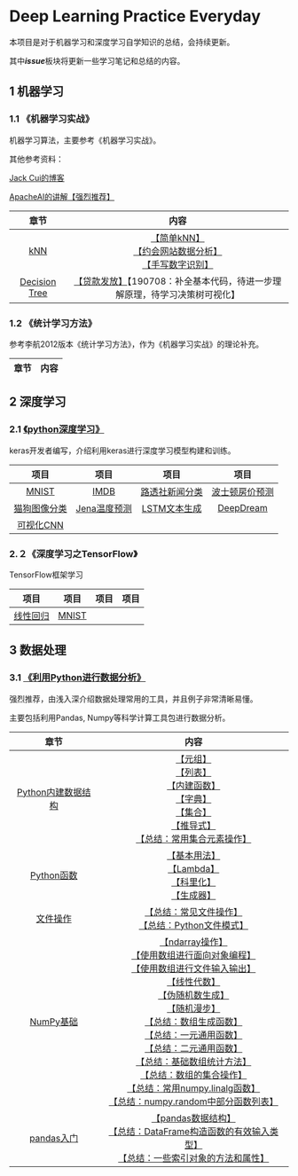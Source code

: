 # Deep Learning Practice Everyday

本项目是对于机器学习和深度学习自学知识的总结，会持续更新。

其中***issue***板块将更新一些学习笔记和总结的内容。

## 1 机器学习

### 1.1 《机器学习实战》

机器学习算法，主要参考《机器学习实战》。

其他参考资料：

[Jack Cui的博客](https://github.com/Jack-Cherish/Machine-Learning)

[ApacheAI的讲解【强烈推荐】](https://github.com/apachecn/AiLearning#1%E6%9C%BA%E5%99%A8%E5%AD%A6%E4%B9%A0---%E5%9F%BA%E7%A1%80)

|章节|内容|
| :--: |:--: |
|[kNN](https://github.com/apachecn/AiLearning/blob/master/docs/ml/2.k-%E8%BF%91%E9%82%BB%E7%AE%97%E6%B3%95.md)|[【简单kNN】](https://github.com/huuuuusy/Deep-Learning-Practice-Everyday/tree/master/Machine%20Learning/%E6%9C%BA%E5%99%A8%E5%AD%A6%E4%B9%A0%E5%AE%9E%E6%88%98/01-KNN/01-%E7%AE%80%E5%8D%95kNN)<br>[【约会网站数据分析】](https://github.com/huuuuusy/Deep-Learning-Practice-Everyday/tree/master/Machine%20Learning/%E6%9C%BA%E5%99%A8%E5%AD%A6%E4%B9%A0%E5%AE%9E%E6%88%98/01-KNN/02-%E7%BA%A6%E4%BC%9A%E7%BD%91%E7%AB%99%E6%95%B0%E6%8D%AE%E5%88%86%E6%9E%90)<br>[【手写数字识别】](https://github.com/huuuuusy/Deep-Learning-Practice-Everyday/tree/master/Machine%20Learning/%E6%9C%BA%E5%99%A8%E5%AD%A6%E4%B9%A0%E5%AE%9E%E6%88%98/01-KNN/03-%E6%89%8B%E5%86%99%E6%95%B0%E5%AD%97%E8%AF%86%E5%88%AB)|
|[Decision Tree](https://github.com/apachecn/AiLearning/blob/master/docs/ml/3.%E5%86%B3%E7%AD%96%E6%A0%91.md)|[【贷款发放】](https://github.com/huuuuusy/Deep-Learning-Practice-Everyday/tree/master/Machine%20Learning/%E6%9C%BA%E5%99%A8%E5%AD%A6%E4%B9%A0%E5%AE%9E%E6%88%98/02-Decision%20Tree/01-%E8%B4%B7%E6%AC%BE%E5%8F%91%E6%94%BE)【190708：补全基本代码，待进一步理解原理，待学习决策树可视化】|

### 1.2 《统计学习方法》

参考李航2012版本《统计学习方法》，作为《机器学习实战》的理论补充。

|章节|内容|
| :--: |:--: |

## 2 深度学习

### 2.1 [《python深度学习》](https://github.com/fchollet/deep-learning-with-python-notebooks)

keras开发者编写，介绍利用keras进行深度学习模型构建和训练。

|项目|项目|项目|项目|
| :--: |:--: |:--: |:--: |
|[MNIST](https://github.com/huuuuusy/Deep-Learning-Practice-Everyday/tree/master/Deep%20Learning/python%E6%B7%B1%E5%BA%A6%E5%AD%A6%E4%B9%A0/01-MNIST)|[IMDB](https://github.com/huuuuusy/Deep-Learning-Practice-Everyday/tree/master/Deep%20Learning/python%E6%B7%B1%E5%BA%A6%E5%AD%A6%E4%B9%A0/02-IMDB)|[路透社新闻分类](https://github.com/huuuuusy/Deep-Learning-Practice-Everyday/tree/master/Deep%20Learning/python%E6%B7%B1%E5%BA%A6%E5%AD%A6%E4%B9%A0/03-%E8%B7%AF%E9%80%8F%E7%A4%BE%E6%96%B0%E9%97%BB%E5%88%86%E7%B1%BB)|[波士顿房价预测](https://github.com/huuuuusy/Deep-Learning-Practice-Everyday/tree/master/Deep%20Learning/python%E6%B7%B1%E5%BA%A6%E5%AD%A6%E4%B9%A0/04-%E6%B3%A2%E5%A3%AB%E9%A1%BF%E6%88%BF%E4%BB%B7%E9%A2%84%E6%B5%8B)|
|[猫狗图像分类](https://github.com/huuuuusy/Deep-Learning-Practice-Everyday/tree/master/Deep%20Learning/python%E6%B7%B1%E5%BA%A6%E5%AD%A6%E4%B9%A0/05-%E7%8C%AB%E7%8B%97%E5%9B%BE%E5%83%8F%E5%88%86%E7%B1%BB)|[Jena温度预测](https://github.com/huuuuusy/Deep-Learning-Practice-Everyday/tree/master/Deep%20Learning/python%E6%B7%B1%E5%BA%A6%E5%AD%A6%E4%B9%A0/06-Jena%E6%B8%A9%E5%BA%A6%E9%A2%84%E6%B5%8B)|[LSTM文本生成](https://github.com/huuuuusy/Deep-Learning-Practice-Everyday/tree/master/Deep%20Learning/python%E6%B7%B1%E5%BA%A6%E5%AD%A6%E4%B9%A0/07-LSTM%E6%96%87%E6%9C%AC%E7%94%9F%E6%88%90)|[DeepDream](https://github.com/huuuuusy/Deep-Learning-Practice-Everyday/tree/master/Deep%20Learning/python%E6%B7%B1%E5%BA%A6%E5%AD%A6%E4%B9%A0/08-DeepDream)|
|[可视化CNN](https://github.com/huuuuusy/Deep-Learning-Practice-Everyday/tree/master/Deep%20Learning/python%E6%B7%B1%E5%BA%A6%E5%AD%A6%E4%B9%A0/09-%E5%8F%AF%E8%A7%86%E5%8C%96CNN)|

### 2.２《深度学习之TensorFlow》

TensorFlow框架学习

|项目|项目|项目|项目|
| :--: |:--: |:--: |:--: |
|[线性回归](https://github.com/huuuuusy/Deep-Learning-Practice-Everyday/tree/master/Deep%20Learning/%E6%B7%B1%E5%BA%A6%E5%AD%A6%E4%B9%A0%E4%B9%8BTensorFlow/01-%E7%BA%BF%E6%80%A7%E5%9B%9E%E5%BD%92)|[MNIST](https://github.com/huuuuusy/Deep-Learning-Practice-Everyday/tree/master/Deep%20Learning/%E6%B7%B1%E5%BA%A6%E5%AD%A6%E4%B9%A0%E4%B9%8BTensorFlow/02-MNIST)|

## 3 数据处理

### 3.1 [《利用Python进行数据分析》](https://github.com/wesm/pydata-book)

强烈推荐，由浅入深介绍数据处理常用的工具，并且例子非常清晰易懂。

主要包括利用Pandas, Numpy等科学计算工具包进行数据分析。

|章节|内容|
| :--: |:--: |
|[Python内建数据结构](https://github.com/huuuuusy/Deep-Learning-Practice-Everyday/tree/master/Data%20Science/%E5%88%A9%E7%94%A8Python%E8%BF%9B%E8%A1%8C%E6%95%B0%E6%8D%AE%E5%88%86%E6%9E%90/001-Python%E5%86%85%E5%BB%BA%E6%95%B0%E6%8D%AE%E7%BB%93%E6%9E%84)|[【元组】](https://github.com/huuuuusy/Deep-Learning-Practice-Everyday/blob/master/Data%20Science/%E5%88%A9%E7%94%A8Python%E8%BF%9B%E8%A1%8C%E6%95%B0%E6%8D%AE%E5%88%86%E6%9E%90/001-Python%E5%86%85%E5%BB%BA%E6%95%B0%E6%8D%AE%E7%BB%93%E6%9E%84/01_Tuple.py)<br>[【列表】](https://github.com/huuuuusy/Deep-Learning-Practice-Everyday/blob/master/Data%20Science/%E5%88%A9%E7%94%A8Python%E8%BF%9B%E8%A1%8C%E6%95%B0%E6%8D%AE%E5%88%86%E6%9E%90/001-Python%E5%86%85%E5%BB%BA%E6%95%B0%E6%8D%AE%E7%BB%93%E6%9E%84/02_List.py)<br>[【内建函数】](https://github.com/huuuuusy/Deep-Learning-Practice-Everyday/blob/master/Data%20Science/%E5%88%A9%E7%94%A8Python%E8%BF%9B%E8%A1%8C%E6%95%B0%E6%8D%AE%E5%88%86%E6%9E%90/001-Python%E5%86%85%E5%BB%BA%E6%95%B0%E6%8D%AE%E7%BB%93%E6%9E%84/03_Built-in_Sequence_Functions.py)<br>[【字典】](https://github.com/huuuuusy/Deep-Learning-Practice-Everyday/blob/master/Data%20Science/%E5%88%A9%E7%94%A8Python%E8%BF%9B%E8%A1%8C%E6%95%B0%E6%8D%AE%E5%88%86%E6%9E%90/001-Python%E5%86%85%E5%BB%BA%E6%95%B0%E6%8D%AE%E7%BB%93%E6%9E%84/04_Dictionary.py)<br>[【集合】](https://github.com/huuuuusy/Deep-Learning-Practice-Everyday/blob/master/Data%20Science/%E5%88%A9%E7%94%A8Python%E8%BF%9B%E8%A1%8C%E6%95%B0%E6%8D%AE%E5%88%86%E6%9E%90/001-Python%E5%86%85%E5%BB%BA%E6%95%B0%E6%8D%AE%E7%BB%93%E6%9E%84/05_Set.py)<br>[【推导式】](https://github.com/huuuuusy/Deep-Learning-Practice-Everyday/blob/master/Data%20Science/%E5%88%A9%E7%94%A8Python%E8%BF%9B%E8%A1%8C%E6%95%B0%E6%8D%AE%E5%88%86%E6%9E%90/001-Python%E5%86%85%E5%BB%BA%E6%95%B0%E6%8D%AE%E7%BB%93%E6%9E%84/06_Comprehensions.py)<br>[【总结：常用集合元素操作】](https://github.com/huuuuusy/Deep-Learning-Practice-Everyday/tree/master/Data%20Science/%E5%88%A9%E7%94%A8Python%E8%BF%9B%E8%A1%8C%E6%95%B0%E6%8D%AE%E5%88%86%E6%9E%90/001-Python%E5%86%85%E5%BB%BA%E6%95%B0%E6%8D%AE%E7%BB%93%E6%9E%84#%E5%B8%B8%E7%94%A8%E9%9B%86%E5%90%88%E5%85%83%E7%B4%A0%E6%93%8D%E4%BD%9C)|
|[Python函数](https://github.com/huuuuusy/Deep-Learning-Practice-Everyday/tree/master/Data%20Science/%E5%88%A9%E7%94%A8Python%E8%BF%9B%E8%A1%8C%E6%95%B0%E6%8D%AE%E5%88%86%E6%9E%90/002-Python%E5%87%BD%E6%95%B0)|[【基本用法】](https://github.com/huuuuusy/Deep-Learning-Practice-Everyday/blob/master/Data%20Science/%E5%88%A9%E7%94%A8Python%E8%BF%9B%E8%A1%8C%E6%95%B0%E6%8D%AE%E5%88%86%E6%9E%90/002-Python%E5%87%BD%E6%95%B0/01_Basic.py)<br>[【Lambda】](https://github.com/huuuuusy/Deep-Learning-Practice-Everyday/blob/master/Data%20Science/%E5%88%A9%E7%94%A8Python%E8%BF%9B%E8%A1%8C%E6%95%B0%E6%8D%AE%E5%88%86%E6%9E%90/002-Python%E5%87%BD%E6%95%B0/02_Lambda.py)<br>[【科里化】](https://github.com/huuuuusy/Deep-Learning-Practice-Everyday/blob/master/Data%20Science/%E5%88%A9%E7%94%A8Python%E8%BF%9B%E8%A1%8C%E6%95%B0%E6%8D%AE%E5%88%86%E6%9E%90/002-Python%E5%87%BD%E6%95%B0/02_Lambda.py)<br>[【生成器】](https://github.com/huuuuusy/Deep-Learning-Practice-Everyday/blob/master/Data%20Science/%E5%88%A9%E7%94%A8Python%E8%BF%9B%E8%A1%8C%E6%95%B0%E6%8D%AE%E5%88%86%E6%9E%90/002-Python%E5%87%BD%E6%95%B0/04_Generators.py)|
|[文件操作](https://github.com/huuuuusy/Deep-Learning-Practice-Everyday/tree/master/Data%20Science/%E5%88%A9%E7%94%A8Python%E8%BF%9B%E8%A1%8C%E6%95%B0%E6%8D%AE%E5%88%86%E6%9E%90/003-%E6%96%87%E4%BB%B6%E6%93%8D%E4%BD%9C)|[【总结：常见文件操作】](https://github.com/huuuuusy/Deep-Learning-Practice-Everyday/tree/master/Data%20Science/%E5%88%A9%E7%94%A8Python%E8%BF%9B%E8%A1%8C%E6%95%B0%E6%8D%AE%E5%88%86%E6%9E%90/003-%E6%96%87%E4%BB%B6%E6%93%8D%E4%BD%9C#%E5%B8%B8%E8%A7%81%E6%96%87%E4%BB%B6%E6%93%8D%E4%BD%9C)<br>[【总结：Python文件模式】](https://github.com/huuuuusy/Deep-Learning-Practice-Everyday/tree/master/Data%20Science/%E5%88%A9%E7%94%A8Python%E8%BF%9B%E8%A1%8C%E6%95%B0%E6%8D%AE%E5%88%86%E6%9E%90/003-%E6%96%87%E4%BB%B6%E6%93%8D%E4%BD%9C#python%E6%96%87%E4%BB%B6%E6%A8%A1%E5%BC%8F)|
|[NumPy基础](https://github.com/huuuuusy/Deep-Learning-Practice-Everyday/tree/master/Data%20Science/%E5%88%A9%E7%94%A8Python%E8%BF%9B%E8%A1%8C%E6%95%B0%E6%8D%AE%E5%88%86%E6%9E%90/004-NumPy%E5%9F%BA%E7%A1%80)|[【ndarray操作】](https://github.com/huuuuusy/Deep-Learning-Practice-Everyday/blob/master/Data%20Science/%E5%88%A9%E7%94%A8Python%E8%BF%9B%E8%A1%8C%E6%95%B0%E6%8D%AE%E5%88%86%E6%9E%90/004-NumPy%E5%9F%BA%E7%A1%80/01_ndarray.py)<br>[【使用数组进行面向对象编程】](https://github.com/huuuuusy/Deep-Learning-Practice-Everyday/blob/master/Data%20Science/%E5%88%A9%E7%94%A8Python%E8%BF%9B%E8%A1%8C%E6%95%B0%E6%8D%AE%E5%88%86%E6%9E%90/004-NumPy%E5%9F%BA%E7%A1%80/03_Array_Oriented_Programming.py)<br>[【使用数组进行文件输入输出】](https://github.com/huuuuusy/Deep-Learning-Practice-Everyday/blob/master/Data%20Science/%E5%88%A9%E7%94%A8Python%E8%BF%9B%E8%A1%8C%E6%95%B0%E6%8D%AE%E5%88%86%E6%9E%90/004-NumPy%E5%9F%BA%E7%A1%80/04_File_Input_and_Output_with_Arrays.py)<br>[【线性代数】](https://github.com/huuuuusy/Deep-Learning-Practice-Everyday/blob/master/Data%20Science/%E5%88%A9%E7%94%A8Python%E8%BF%9B%E8%A1%8C%E6%95%B0%E6%8D%AE%E5%88%86%E6%9E%90/004-NumPy%E5%9F%BA%E7%A1%80/05_%20Linear_Algebra.py)<br>[【伪随机数生成】](https://github.com/huuuuusy/Deep-Learning-Practice-Everyday/blob/master/Data%20Science/%E5%88%A9%E7%94%A8Python%E8%BF%9B%E8%A1%8C%E6%95%B0%E6%8D%AE%E5%88%86%E6%9E%90/004-NumPy%E5%9F%BA%E7%A1%80/06_Pseudorandom_Number_Generation.py)<br>[【随机漫步】](https://github.com/huuuuusy/Deep-Learning-Practice-Everyday/blob/master/Data%20Science/%E5%88%A9%E7%94%A8Python%E8%BF%9B%E8%A1%8C%E6%95%B0%E6%8D%AE%E5%88%86%E6%9E%90/004-NumPy%E5%9F%BA%E7%A1%80/07_Random_Walks.py)<br>[【总结：数组生成函数】](https://github.com/huuuuusy/Deep-Learning-Practice-Everyday/tree/master/Data%20Science/%E5%88%A9%E7%94%A8Python%E8%BF%9B%E8%A1%8C%E6%95%B0%E6%8D%AE%E5%88%86%E6%9E%90/004-NumPy%E5%9F%BA%E7%A1%80#%E6%95%B0%E7%BB%84%E7%94%9F%E6%88%90%E5%87%BD%E6%95%B0)<br>[【总结：一元通用函数】](https://github.com/huuuuusy/Deep-Learning-Practice-Everyday/tree/master/Data%20Science/%E5%88%A9%E7%94%A8Python%E8%BF%9B%E8%A1%8C%E6%95%B0%E6%8D%AE%E5%88%86%E6%9E%90/004-NumPy%E5%9F%BA%E7%A1%80#%E4%B8%80%E5%85%83%E9%80%9A%E7%94%A8%E5%87%BD%E6%95%B0)<br>[【总结：二元通用函数】](https://github.com/huuuuusy/Deep-Learning-Practice-Everyday/tree/master/Data%20Science/%E5%88%A9%E7%94%A8Python%E8%BF%9B%E8%A1%8C%E6%95%B0%E6%8D%AE%E5%88%86%E6%9E%90/004-NumPy%E5%9F%BA%E7%A1%80#%E4%BA%8C%E5%85%83%E9%80%9A%E7%94%A8%E5%87%BD%E6%95%B0)<br>[【总结：基础数组统计方法】](https://github.com/huuuuusy/Deep-Learning-Practice-Everyday/tree/master/Data%20Science/%E5%88%A9%E7%94%A8Python%E8%BF%9B%E8%A1%8C%E6%95%B0%E6%8D%AE%E5%88%86%E6%9E%90/004-NumPy%E5%9F%BA%E7%A1%80#%E5%9F%BA%E7%A1%80%E6%95%B0%E7%BB%84%E7%BB%9F%E8%AE%A1%E6%96%B9%E6%B3%95)<br>[【总结：数组的集合操作】](https://github.com/huuuuusy/Deep-Learning-Practice-Everyday/tree/master/Data%20Science/%E5%88%A9%E7%94%A8Python%E8%BF%9B%E8%A1%8C%E6%95%B0%E6%8D%AE%E5%88%86%E6%9E%90/004-NumPy%E5%9F%BA%E7%A1%80#%E6%95%B0%E7%BB%84%E7%9A%84%E9%9B%86%E5%90%88%E6%93%8D%E4%BD%9C)<br>[【总结：常用numpy.linalg函数】](https://github.com/huuuuusy/Deep-Learning-Practice-Everyday/tree/master/Data%20Science/%E5%88%A9%E7%94%A8Python%E8%BF%9B%E8%A1%8C%E6%95%B0%E6%8D%AE%E5%88%86%E6%9E%90/004-NumPy%E5%9F%BA%E7%A1%80#%E5%B8%B8%E7%94%A8numpylinalg%E5%87%BD%E6%95%B0)<br>[【总结：numpy.random中部分函数列表】](https://github.com/huuuuusy/Deep-Learning-Practice-Everyday/tree/master/Data%20Science/%E5%88%A9%E7%94%A8Python%E8%BF%9B%E8%A1%8C%E6%95%B0%E6%8D%AE%E5%88%86%E6%9E%90/004-NumPy%E5%9F%BA%E7%A1%80#numpyrandom%E4%B8%AD%E9%83%A8%E5%88%86%E5%87%BD%E6%95%B0%E5%88%97%E8%A1%A8)|
|[pandas入门](https://github.com/huuuuusy/Deep-Learning-Practice-Everyday/tree/master/Data%20Science/%E5%88%A9%E7%94%A8Python%E8%BF%9B%E8%A1%8C%E6%95%B0%E6%8D%AE%E5%88%86%E6%9E%90/005-pandas%E5%85%A5%E9%97%A8)|[【pandas数据结构】](https://github.com/huuuuusy/Deep-Learning-Practice-Everyday/blob/master/Data%20Science/%E5%88%A9%E7%94%A8Python%E8%BF%9B%E8%A1%8C%E6%95%B0%E6%8D%AE%E5%88%86%E6%9E%90/005-pandas%E5%85%A5%E9%97%A8/01_pandas_Data%20_Structures.py)<br>[【总结：DataFrame构造函数的有效输入类型】](https://github.com/huuuuusy/Deep-Learning-Practice-Everyday/tree/master/Data%20Science/%E5%88%A9%E7%94%A8Python%E8%BF%9B%E8%A1%8C%E6%95%B0%E6%8D%AE%E5%88%86%E6%9E%90/005-pandas%E5%85%A5%E9%97%A8#dataframe%E6%9E%84%E9%80%A0%E5%87%BD%E6%95%B0%E7%9A%84%E6%9C%89%E6%95%88%E8%BE%93%E5%85%A5)<br>[【总结：一些索引对象的方法和属性】](https://github.com/huuuuusy/Deep-Learning-Practice-Everyday/tree/master/Data%20Science/%E5%88%A9%E7%94%A8Python%E8%BF%9B%E8%A1%8C%E6%95%B0%E6%8D%AE%E5%88%86%E6%9E%90/005-pandas%E5%85%A5%E9%97%A8#%E4%B8%80%E4%BA%9B%E7%B4%A2%E5%BC%95%E5%AF%B9%E8%B1%A1%E7%9A%84%E6%96%B9%E6%B3%95%E5%92%8C%E5%B1%9E%E6%80%A7)|

